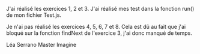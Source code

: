 J'ai réalisé les exercices 1, 2 et 3. 
J'ai réalisé mes test dans la fonction run() de mon fichier Test.js.

Je n'ai pas réalisé les exercices 4, 5, 6, 7 et 8.
Cela est dû au fait que j'ai bloqué sur la fonction findNext de l'exercice 3, j'ai donc manqué de temps.

Léa Serrano Master Imagine
